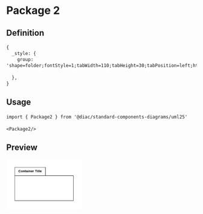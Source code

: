 # Package 2

## Definition

```
{
  _style: {
    group: 'shape=folder;fontStyle=1;tabWidth=110;tabHeight=30;tabPosition=left;html=1;boundedLbl=1;labelInHeader=1;container=1;collapsible=0;recursiveResize=0;whiteSpace=wrap;',
    
  },
}
```

## Usage

```
import { Package2 } from '@diac/standard-components-diagrams/uml25'

<Package2/>
```

## Preview

<img src="./package-2.png" width="200"/>
